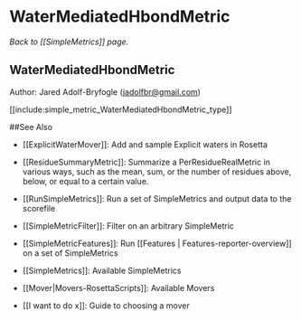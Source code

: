 # WaterMediatedHbondMetric
*Back to [[SimpleMetrics]] page.*
## WaterMediatedHbondMetric

Author: Jared Adolf-Bryfogle (jadolfbr@gmail.com)

[[include:simple_metric_WaterMediatedHbondMetric_type]]

##See Also

* [[ExplicitWaterMover]]: Add and sample Explicit waters in Rosetta

* [[ResidueSummaryMetric]]: Summarize a PerResidueRealMetric in various ways, such as the mean, sum, or the number of residues above, below, or equal to a certain value. 

* [[RunSimpleMetrics]]: Run a set of SimpleMetrics and output data to the scorefile
* [[SimpleMetricFilter]]: Filter on an arbitrary SimpleMetric
* [[SimpleMetricFeatures]]: Run [[Features | Features-reporter-overview]] on a set of SimpleMetrics
* [[SimpleMetrics]]: Available SimpleMetrics
* [[Mover|Movers-RosettaScripts]]: Available Movers
* [[I want to do x]]: Guide to choosing a mover